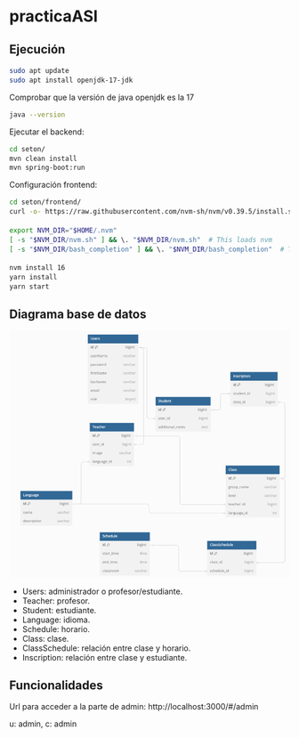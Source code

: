 # practicaASI

## Ejecución
```bash
sudo apt update
sudo apt install openjdk-17-jdk
```

Comprobar que la versión de java openjdk es la 17

```bash
java --version
```

Ejecutar el backend:

```bash
cd seton/
mvn clean install
mvn spring-boot:run
```

Configuración frontend:

```bash
cd seton/frontend/
curl -o- https://raw.githubusercontent.com/nvm-sh/nvm/v0.39.5/install.sh | bash

export NVM_DIR="$HOME/.nvm"
[ -s "$NVM_DIR/nvm.sh" ] && \. "$NVM_DIR/nvm.sh"  # This loads nvm
[ -s "$NVM_DIR/bash_completion" ] && \. "$NVM_DIR/bash_completion"  # This loads nvm bash_completion

nvm install 16
yarn install
yarn start
```

## Diagrama base de datos
![](db.png)

- Users: administrador o profesor/estudiante.
- Teacher: profesor.
- Student: estudiante.
- Language: idioma.
- Schedule: horario.
- Class: clase.
- ClassSchedule: relación entre clase y horario.
- Inscription: relación entre clase y estudiante.
## Funcionalidades
Url para acceder a la parte de admin: http://localhost:3000/#/admin

u: admin, c: admin